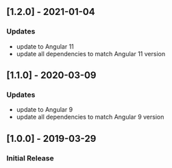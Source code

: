 ## [1.2.0] - 2021-01-04
### Updates
- update to Angular 11
- update all dependencies to match Angular 11 version

## [1.1.0] - 2020-03-09
### Updates
- update to Angular 9
- update all dependencies to match Angular 9 version

## [1.0.0] - 2019-03-29
### Initial Release

